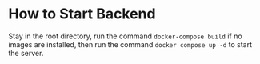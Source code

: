# How to Start Backend
Stay in the root directory, run the command `docker-compose build` if no images are installed, then run the command `docker compose up -d` to start the server.
